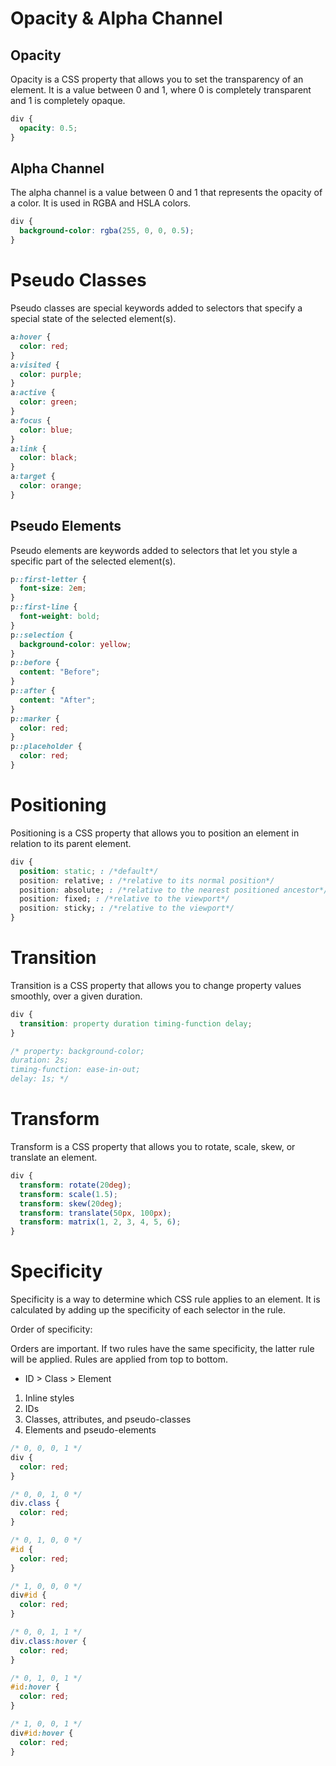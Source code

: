 # Opacity & Alpha Channel

## Opacity

Opacity is a CSS property that allows you to set the transparency of an element. It is a value between 0 and 1, where 0 is completely transparent and 1 is completely opaque.

```css
div {
  opacity: 0.5;
}
```

## Alpha Channel

The alpha channel is a value between 0 and 1 that represents the opacity of a color. It is used in RGBA and HSLA colors.

```css
div {
  background-color: rgba(255, 0, 0, 0.5);
}
```

# Pseudo Classes

Pseudo classes are special keywords added to selectors that specify a special state of the selected element(s).

```css
a:hover {
  color: red;
}
a:visited {
  color: purple;
}
a:active {
  color: green;
}
a:focus {
  color: blue;
}
a:link {
  color: black;
}
a:target {
  color: orange;
}
```

## Pseudo Elements

Pseudo elements are keywords added to selectors that let you style a specific part of the selected element(s).

```css
p::first-letter {
  font-size: 2em;
}
p::first-line {
  font-weight: bold;
}
p::selection {
  background-color: yellow;
}
p::before {
  content: "Before";
}
p::after {
  content: "After";
}
p::marker {
  color: red;
}
p::placeholder {
  color: red;
}
```

# Positioning

Positioning is a CSS property that allows you to position an element in relation to its parent element.

```css
div {
  position: static; : /*default*/
  position: relative; : /*relative to its normal position*/
  position: absolute; : /*relative to the nearest positioned ancestor*/
  position: fixed; : /*relative to the viewport*/
  position: sticky; : /*relative to the viewport*/
}
```

# Transition

Transition is a CSS property that allows you to change property values smoothly, over a given duration.

```css
div {
  transition: property duration timing-function delay;
}

/* property: background-color;
duration: 2s;
timing-function: ease-in-out;
delay: 1s; */
```

# Transform

Transform is a CSS property that allows you to rotate, scale, skew, or translate an element.

```css
div {
  transform: rotate(20deg);
  transform: scale(1.5);
  transform: skew(20deg);
  transform: translate(50px, 100px);
  transform: matrix(1, 2, 3, 4, 5, 6);
}
```

# Specificity

Specificity is a way to determine which CSS rule applies to an element. It is calculated by adding up the specificity of each selector in the rule.

Order of specificity:

Orders are important. If two rules have the same specificity, the latter rule will be applied.
Rules are applied from top to bottom.

* ID > Class > Element

1. Inline styles
2. IDs
3. Classes, attributes, and pseudo-classes
4. Elements and pseudo-elements

```css
/* 0, 0, 0, 1 */
div {
  color: red;
}

/* 0, 0, 1, 0 */
div.class {
  color: red;
}

/* 0, 1, 0, 0 */
#id {
  color: red;
}

/* 1, 0, 0, 0 */
div#id {
  color: red;
}

/* 0, 0, 1, 1 */
div.class:hover {
  color: red;
}

/* 0, 1, 0, 1 */
#id:hover {
  color: red;
}

/* 1, 0, 0, 1 */
div#id:hover {
  color: red;
}
```
